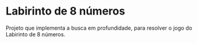 # Labirinto de 8 números
Projeto que implementa a busca em profundidade, para resolver o jogo do Labirinto de 8 números.
